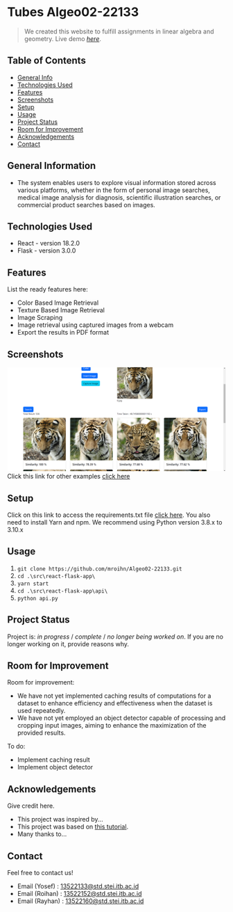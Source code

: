 # Tubes Algeo02-22133
> We created this website to fulfill assignments in linear algebra and geometry.
> Live demo [_here_](https://www.example.com). <!-- If you have the project hosted somewhere, include the link here. -->

## Table of Contents
* [General Info](#general-information)
* [Technologies Used](#technologies-used)
* [Features](#features)
* [Screenshots](#screenshots)
* [Setup](#setup)
* [Usage](#usage)
* [Project Status](#project-status)
* [Room for Improvement](#room-for-improvement)
* [Acknowledgements](#acknowledgements)
* [Contact](#contact)
<!-- * [License](#license) -->


## General Information
- The system enables users to explore visual information stored across various platforms, whether in the form of personal image searches, medical image analysis for diagnosis, scientific illustration searches,   or commercial product searches based on images.


## Technologies Used
- React - version 18.2.0
- Flask - version 3.0.0


## Features
List the ready features here:
- Color Based Image Retrieval
- Texture Based Image Retrieval
- Image Scraping
- Image retrieval using captured images from a webcam
- Export the results in PDF format


## Screenshots
![Example screenshot](./img/color4738img.png)
Click this link for other examples [click here](./img)


## Setup
Click on this link to access the requirements.txt file [click here](./requirements.txt).
You also need to install Yarn and npm. We recommend using Python version 3.8.x to 3.10.x


## Usage
1. `git clone https://github.com/mroihn/Algeo02-22133.git `
2. `cd .\src\react-flask-app\ `
3. `yarn start`
4. `cd .\src\react-flask-app\api\`
5. `python api.py`


## Project Status
Project is: _in progress_ / _complete_ / _no longer being worked on_. If you are no longer working on it, provide reasons why.


## Room for Improvement
Room for improvement:
- We have not yet implemented caching results of computations for a dataset to enhance efficiency and effectiveness when the dataset is used repeatedly.
- We have not yet employed an object detector capable of processing and cropping input images, aiming to enhance the maximization of the provided results.

To do:
- Implement caching result
- Implement object detector


## Acknowledgements
Give credit here.
- This project was inspired by...
- This project was based on [this tutorial](https://www.example.com).
- Many thanks to...


## Contact
Feel free to contact us!
- Email (Yosef) : 13522133@std.stei.itb.ac.id
- Email (Roihan) : 13522152@std.stei.itb.ac.id
- Email (Rayhan) : 13522160@std.stei.itb.ac.id



<!-- Optional -->
<!-- ## License -->
<!-- This project is open source and available under the [... License](). -->

<!-- You don't have to include all sections - just the one's relevant to your project -->
